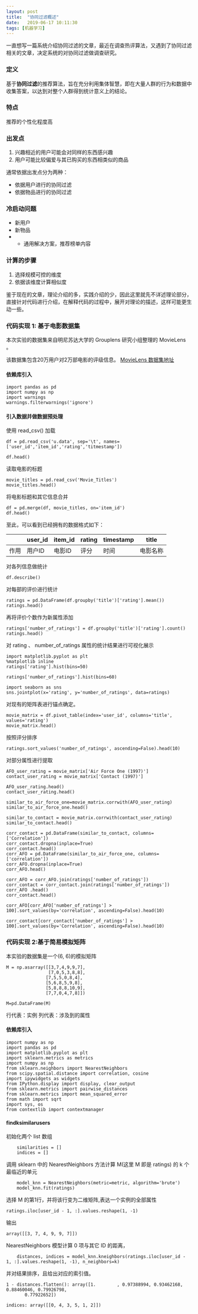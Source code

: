 ```yaml
---
layout: post
title:  "协同过滤概述"
date:   2019-06-17 10:11:30
tags: [机器学习]
---
```


一直想写一篇系统介绍协同过滤的文章，最近在调查热评算法，又遇到了协同过滤相关的文章，决定系统的对协同过滤做调查研究。

### 定义
基于**协同过滤**的推荐算法，旨在充分利用集体智慧，即在大量人群的行为和数据中收集答案，以达到对整个人群得到统计意义上的结论。

### 特点
推荐的个性化程度高

### 出发点
1. 兴趣相近的用户可能会对同样的东西感兴趣
2. 用户可能比较偏爱与其已购买的东西相类似的商品

通常依据出发点分为两种：
+ 依据用户进行的协同过滤
+ 依据物品进行的协同过滤

### 冷启动问题
+ 新用户
+ 新物品
+ + 通用解决方案，推荐榜单内容

### 计算的步骤
1. 选择规模可控的维度
2. 依据该维度计算相似度

鉴于现在的文章，理论介绍的多，实践介绍的少，因此这里就先不详述理论部分，直接针对代码进行介绍，在解释代码的过程中，展开对理论的描述，这样可能更生动一些。
### 代码实现 1: 基于电影数据集
本次实验的数据集来自明尼苏达大学的 Grouplens 研究小组整理的 MovieLens 。


该数据集包含20万用户对2万部电影的评级信息。
[MovieLens 数据集地址](https://grouplens.org/datasets/movielens/?source=post_page---------------------------)

#### 依赖库引入
```
import pandas as pd 
import numpy as np
import warnings
warnings.filterwarnings('ignore')
```

#### 引入数据并做数据预处理

使用 read_csv() 加载
```
df = pd.read_csv('u.data', sep='\t', names=['user_id','item_id','rating','titmestamp'])

df.head()

```

读取电影的标题
```
movie_titles = pd.read_csv('Movie_Titles')
movie_titles.head()
```

将电影标题和其它信息合并
```
df = pd.merge(df, movie_titles, on='item_id')
df.head()
```

至此，可以看到已经拥有的数据格式如下：

||user_id|item_id|rating|timestamp|title|
|---|---|---|---|---|---|
|作用|用户ID|电影ID|评分|时间|电影名称|


对各列信息做统计
```
df.describe()
```

对每部的评价进行统计
```
ratings = pd.DataFrame(df.groupby('title')['rating'].mean())
ratings.head()
```

再将评价个数作为新属性添加
```
ratings['number_of_ratings'] = df.groupby('title')['rating'].count()
ratings.head()
```

对 rating 、 number_of_ratings 属性的统计结果进行可视化展示
```
import matplotlib.pyplot as plt
%matplotlib inline
ratings['rating'].hist(bins=50)

ratings['number_of_ratings'].hist(bins=60)

import seaborn as sns
sns.jointplot(x='rating', y='number_of_ratings', data=ratings)
```

对现有的矩阵表进行锚点确定。
```
movie_matrix = df.pivot_table(index='user_id', columns='title', values='rating')
movie_matrix.head()

```

按照评分排序
```
ratings.sort_values('number_of_ratings', ascending=False).head(10)
```

对部分属性进行提取
```
AFO_user_rating = movie_matrix['Air Force One (1997)']
contact_user_rating = movie_matrix['Contact (1997)']

AFO_user_rating.head()
contact_user_rating.head()
```

```
similar_to_air_force_one=movie_matrix.corrwith(AFO_user_rating)
similar_to_air_force_one.head()
```

```
similar_to_contact = movie_matrix.corrwith(contact_user_rating)
similar_to_contact.head()
```

```
corr_contact = pd.DataFrame(similar_to_contact, columns=['Correlation'])
corr_contact.dropna(inplace=True)
corr_contact.head()
corr_AFO = pd.DataFrame(similar_to_air_force_one, columns=['correlation'])
corr_AFO.dropna(inplace=True)
corr_AFO.head()
```

```
corr_AFO = corr_AFO.join(ratings['number_of_ratings'])
corr_contact = corr_contact.join(ratings['number_of_ratings'])
corr_AFO .head()
corr_contact.head()
```

```
corr_AFO[corr_AFO['number_of_ratings'] > 100].sort_values(by='correlation', ascending=False).head(10)
```

```
corr_contact[corr_contact['number_of_ratings'] > 100].sort_values(by='Correlation', ascending=False).head(10)
```

### 代码实现 2:基于简易模拟矩阵
本实验的数据集是一个(6, 6)的模拟矩阵

```
M = np.asarray([[3,7,4,9,9,7],
                [7,0,5,3,8,8],
               [7,5,5,0,8,4],
               [5,6,8,5,9,8],
               [5,8,8,8,10,9],
               [7,7,0,4,7,8]])

M=pd.DataFrame(M)               
```

行代表：实例
列代表：涉及到的属性

#### 依赖库引入
```
import numpy as np
import pandas as pd
import matplotlib.pyplot as plt
import sklearn.metrics as metrics
import numpy as np
from sklearn.neighbors import NearestNeighbors
from scipy.spatial.distance import correlation, cosine
import ipywidgets as widgets
from IPython.display import display, clear_output
from sklearn.metrics import pairwise_distances
from sklearn.metrics import mean_squared_error
from math import sqrt
import sys, os
from contextlib import contextmanager
```

#### findksimilarusers

初始化两个 list 数组
```
    similarities = []
    indices = []
```

调用 sklearn 中的 NearestNeighbors 方法计算 M(这里 M 即是 ratings) 的 k 个最临近的单元
```
    model_knn = NearestNeighbors(metric=metric, algorithm='brute')
    model_knn.fit(ratings)
```

选择 M 的第1行，并将该行变为二维矩阵,表达一个实例的全部属性
```
ratings.iloc[user_id - 1, :].values.reshape(1, -1)
```
输出
```
array([[3, 7, 4, 9, 9, 7]])
```

NearestNeighbors 模型计算 0 项与其它 ID 的距离，
```
    distances, indices = model_knn.kneighbors(ratings.iloc[user_id - 1, :].values.reshape(1, -1), n_neighbors=k)
```

并对结果排序，且给出对应的索引值。
```
1 - distances.flatten(): array([1.        , 0.97388994, 0.93462168, 0.88460046, 0.79926798,
       0.77922652])

indices: array([[0, 4, 3, 5, 1, 2]])
```



